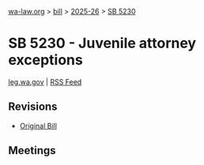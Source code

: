 [wa-law.org](/) > [bill](/bill/) > [2025-26](/bill/2025-26/) > [SB 5230](/bill/2025-26/sb/5230/)

# SB 5230 - Juvenile attorney exceptions
[leg.wa.gov](https://app.leg.wa.gov/billsummary?BillNumber=5230&Year=2025&Initiative=false) | [RSS Feed](./rss.xml)

## Revisions
* [Original Bill](1/)

## Meetings
